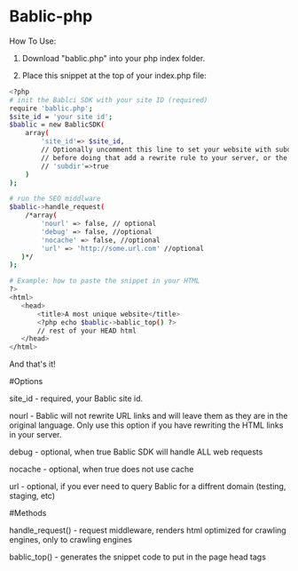 # Bablic-php

How To Use:

1) Download "bablic.php" into your php index folder.

2) Place this snippet at the top of your index.php file:

```sh
<?php
# init the Bablci SDK with your site ID (required)
require 'bablic.php';
$site_id = 'your site id';
$bablic = new BablicSDK(
    array(
        'site_id'=> $site_id,
        // Optionally uncomment this line to set your website with subdir languages (/fr/, /it/,...)
        // before doing that add a rewrite rule to your server, or the translated links will return 404 from your server.
        // 'subdir'=>true 
    )
);

# run the SEO middlware
$bablic->handle_request(
    /*array(
        'nourl' => false, // optional
        'debug' => false, //optional
        'nocache' => false, //optional
        'url' => 'http://some.url.com' //optional
   )*/
);

# Example: how to paste the snippet in your HTML
?>
<html>
   <head>
       <title>A most unique website</title>
       <?php echo $bablic->bablic_top() ?>
       // rest of your HEAD html
   </head>
</html>
```
And that's it!

#Options

site_id - required, your Bablic site id.

nourl - Bablic will not rewrite URL links and will leave them as they are in the original language. Only use this option if you have rewriting the HTML links in your server.

debug - optional, when true Bablic SDK will handle ALL web requests

nocache - optional, when true does not use cache

url - optional, if you ever need to query Bablic for a diffrent domain (testing, staging, etc)

#Methods

handle_request() - request middleware, renders html optimized for crawling engines, only to crawling engines

bablic_top() - generates the snippet code to put in the page head tags
